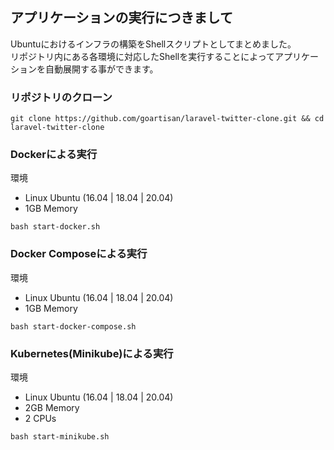 ## アプリケーションの実行につきまして

Ubuntuにおけるインフラの構築をShellスクリプトとしてまとめました。  
リポジトリ内にある各環境に対応したShellを実行することによってアプリケーションを自動展開する事ができます。

### リポジトリのクローン

```
git clone https://github.com/goartisan/laravel-twitter-clone.git && cd laravel-twitter-clone
```

### Dockerによる実行

環境
- Linux Ubuntu (16.04 | 18.04 | 20.04)
- 1GB Memory

```
bash start-docker.sh
```

### Docker Composeによる実行

環境
- Linux Ubuntu (16.04 | 18.04 | 20.04)
- 1GB Memory

```
bash start-docker-compose.sh
```

### Kubernetes(Minikube)による実行

環境
- Linux Ubuntu (16.04 | 18.04 | 20.04)
- 2GB Memory
- 2 CPUs

```
bash start-minikube.sh
```
